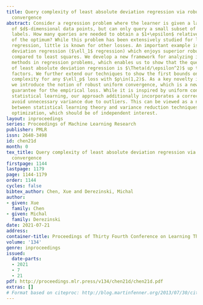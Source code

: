 ```yaml
---
title: Query complexity of least absolute deviation regression via robust uniform
  convergence
abstract: Consider a regression problem where the learner is given a large collection
  of $d$-dimensional data points, but can only query a small subset of the real-valued
  labels. How many queries are needed to obtain a $1+\epsilon$ relative error approximation
  of the optimum? While this problem has been extensively studied for least squares
  regression, little is known for other losses. An important example is least absolute
  deviation regression ($\ell_1$ regression) which enjoys superior robustness to outliers
  compared to least squares. We develop a new framework for analyzing importance sampling
  methods in regression problems, which enables us to show that the query complexity
  of least absolute deviation regression is $\Theta(d/\epsilon^2)$ up to logarithmic
  factors. We further extend our techniques to show the first bounds on the query
  complexity for any $\ell_p$ loss with $p\in(1,2)$. As a key novelty in our analysis,
  we introduce the notion of robust uniform convergence, which is a new approximation
  guarantee for the empirical loss. While it is inspired by uniform convergence in
  statistical learning, our approach additionally incorporates a correction term to
  avoid unnecessary variance due to outliers. This can be viewed as a new connection
  between statistical learning theory and variance reduction techniques in stochastic
  optimization, which should be of independent interest.
layout: inproceedings
series: Proceedings of Machine Learning Research
publisher: PMLR
issn: 2640-3498
id: chen21d
month: 0
tex_title: Query complexity of least absolute deviation regression via robust uniform
  convergence
firstpage: 1144
lastpage: 1179
page: 1144-1179
order: 1144
cycles: false
bibtex_author: Chen, Xue and Derezinski, Michal
author:
- given: Xue
  family: Chen
- given: Michal
  family: Derezinski
date: 2021-07-21
address:
container-title: Proceedings of Thirty Fourth Conference on Learning Theory
volume: '134'
genre: inproceedings
issued:
  date-parts:
  - 2021
  - 7
  - 21
pdf: http://proceedings.mlr.press/v134/chen21d/chen21d.pdf
extras: []
# Format based on citeproc: http://blog.martinfenner.org/2013/07/30/citeproc-yaml-for-bibliographies/
---
```

